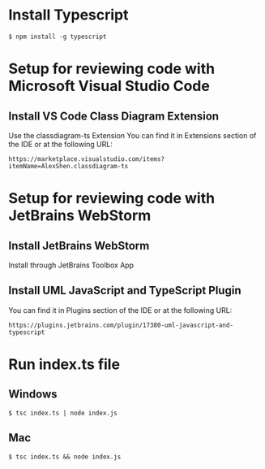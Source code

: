 # Install Typescript
```
$ npm install -g typescript
```

# Setup for reviewing code with Microsoft Visual Studio Code

## Install VS Code Class Diagram Extension
Use the classdiagram-ts Extension
You can find it in Extensions section of the IDE or at the following URL:
```
https://marketplace.visualstudio.com/items?itemName=AlexShen.classdiagram-ts
```

# Setup for reviewing code with JetBrains WebStorm

## Install JetBrains WebStorm
Install through JetBrains Toolbox App

## Install UML JavaScript and TypeScript Plugin
You can find it in Plugins section of the IDE or at the following URL:
```
https://plugins.jetbrains.com/plugin/17380-uml-javascript-and-typescript
```

# Run index.ts file
## Windows
```
$ tsc index.ts | node index.js
```

## Mac
```
$ tsc index.ts && node index.js
```